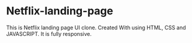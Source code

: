 # Netflix-landing-page 
This is Netflix landing page UI clone. Created With using HTML, CSS and JAVASCRIPT.
It is fully responsive.
